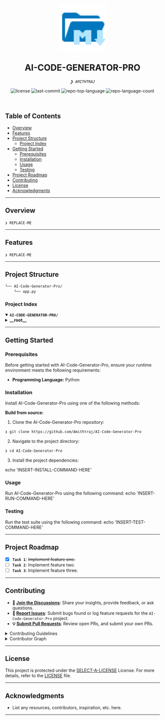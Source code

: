 <p align="center">
    <img src="https://raw.githubusercontent.com/PKief/vscode-material-icon-theme/ec559a9f6bfd399b82bb44393651661b08aaf7ba/icons/folder-markdown-open.svg" align="center" width="30%">
</p>
<p align="center"><h1 align="center">AI-CODE-GENERATOR-PRO</h1></p>
<p align="center">
	<em><code>❯ AMITHTRAJ</code></em>
</p>
<p align="center">
	<img src="https://img.shields.io/github/license/Amithtraj/AI-Code-Generator-Pro?style=default&logo=opensourceinitiative&logoColor=white&color=0080ff" alt="license">
	<img src="https://img.shields.io/github/last-commit/Amithtraj/AI-Code-Generator-Pro?style=default&logo=git&logoColor=white&color=0080ff" alt="last-commit">
	<img src="https://img.shields.io/github/languages/top/Amithtraj/AI-Code-Generator-Pro?style=default&color=0080ff" alt="repo-top-language">
	<img src="https://img.shields.io/github/languages/count/Amithtraj/AI-Code-Generator-Pro?style=default&color=0080ff" alt="repo-language-count">
</p>
<p align="center"><!-- default option, no dependency badges. -->
</p>
<p align="center">
	<!-- default option, no dependency badges. -->
</p>
<br>

##  Table of Contents

- [ Overview](#-overview)
- [ Features](#-features)
- [ Project Structure](#-project-structure)
  - [ Project Index](#-project-index)
- [ Getting Started](#-getting-started)
  - [ Prerequisites](#-prerequisites)
  - [ Installation](#-installation)
  - [ Usage](#-usage)
  - [ Testing](#-testing)
- [ Project Roadmap](#-project-roadmap)
- [ Contributing](#-contributing)
- [ License](#-license)
- [ Acknowledgments](#-acknowledgments)

---

##  Overview

<code>❯ REPLACE-ME</code>

---

##  Features

<code>❯ REPLACE-ME</code>

---

##  Project Structure

```sh
└── AI-Code-Generator-Pro/
    └── app.py
```


###  Project Index
<details open>
	<summary><b><code>AI-CODE-GENERATOR-PRO/</code></b></summary>
	<details> <!-- __root__ Submodule -->
		<summary><b>__root__</b></summary>
		<blockquote>
			<table>
			<tr>
				<td><b><a href='https://github.com/Amithtraj/AI-Code-Generator-Pro/blob/master/app.py'>app.py</a></b></td>
				<td><code>❯ REPLACE-ME</code></td>
			</tr>
			</table>
		</blockquote>
	</details>
</details>

---
##  Getting Started

###  Prerequisites

Before getting started with AI-Code-Generator-Pro, ensure your runtime environment meets the following requirements:

- **Programming Language:** Python


###  Installation

Install AI-Code-Generator-Pro using one of the following methods:

**Build from source:**

1. Clone the AI-Code-Generator-Pro repository:
```sh
❯ git clone https://github.com/Amithtraj/AI-Code-Generator-Pro
```

2. Navigate to the project directory:
```sh
❯ cd AI-Code-Generator-Pro
```

3. Install the project dependencies:

echo 'INSERT-INSTALL-COMMAND-HERE'



###  Usage
Run AI-Code-Generator-Pro using the following command:
echo 'INSERT-RUN-COMMAND-HERE'

###  Testing
Run the test suite using the following command:
echo 'INSERT-TEST-COMMAND-HERE'

---
##  Project Roadmap

- [X] **`Task 1`**: <strike>Implement feature one.</strike>
- [ ] **`Task 2`**: Implement feature two.
- [ ] **`Task 3`**: Implement feature three.

---

##  Contributing

- **💬 [Join the Discussions](https://github.com/Amithtraj/AI-Code-Generator-Pro/discussions)**: Share your insights, provide feedback, or ask questions.
- **🐛 [Report Issues](https://github.com/Amithtraj/AI-Code-Generator-Pro/issues)**: Submit bugs found or log feature requests for the `AI-Code-Generator-Pro` project.
- **💡 [Submit Pull Requests](https://github.com/Amithtraj/AI-Code-Generator-Pro/blob/main/CONTRIBUTING.md)**: Review open PRs, and submit your own PRs.

<details closed>
<summary>Contributing Guidelines</summary>

1. **Fork the Repository**: Start by forking the project repository to your github account.
2. **Clone Locally**: Clone the forked repository to your local machine using a git client.
   ```sh
   git clone https://github.com/Amithtraj/AI-Code-Generator-Pro
   ```
3. **Create a New Branch**: Always work on a new branch, giving it a descriptive name.
   ```sh
   git checkout -b new-feature-x
   ```
4. **Make Your Changes**: Develop and test your changes locally.
5. **Commit Your Changes**: Commit with a clear message describing your updates.
   ```sh
   git commit -m 'Implemented new feature x.'
   ```
6. **Push to github**: Push the changes to your forked repository.
   ```sh
   git push origin new-feature-x
   ```
7. **Submit a Pull Request**: Create a PR against the original project repository. Clearly describe the changes and their motivations.
8. **Review**: Once your PR is reviewed and approved, it will be merged into the main branch. Congratulations on your contribution!
</details>

<details closed>
<summary>Contributor Graph</summary>
<br>
<p align="left">
   <a href="https://github.com{/Amithtraj/AI-Code-Generator-Pro/}graphs/contributors">
      <img src="https://contrib.rocks/image?repo=Amithtraj/AI-Code-Generator-Pro">
   </a>
</p>
</details>

---

##  License

This project is protected under the [SELECT-A-LICENSE](https://choosealicense.com/licenses) License. For more details, refer to the [LICENSE](https://choosealicense.com/licenses/) file.

---

##  Acknowledgments

- List any resources, contributors, inspiration, etc. here.

---
